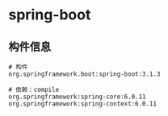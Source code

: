 # spring-boot

## 构件信息

```
# 构件
org.springframework.boot:spring-boot:3.1.3

# 依赖：compile
org.springframework:spring-core:6.0.11
org.springframework:spring-context:6.0.11
```
